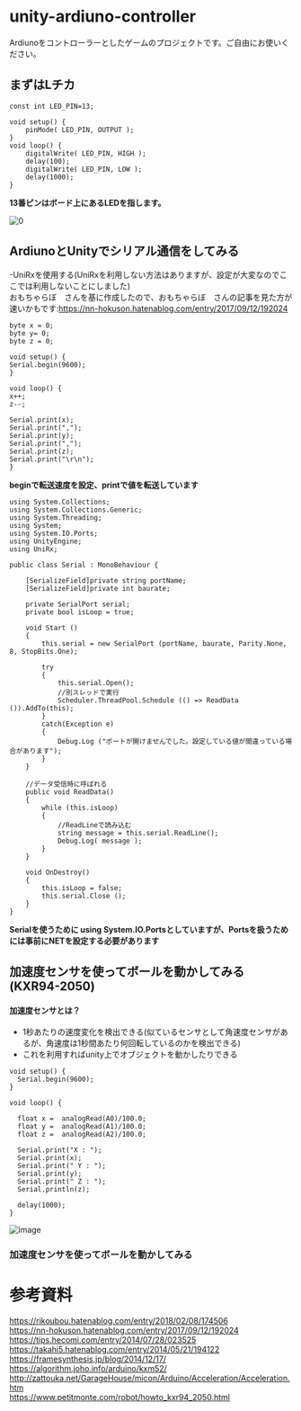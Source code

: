 # unity-ardiuno-controller
Ardiunoをコントローラーとしたゲームのプロジェクトです。ご自由にお使いください。

## まずはLチカ
```
const int LED_PIN=13;

void setup() {
    pinMode( LED_PIN, OUTPUT );
}
void loop() {
    digitalWrite( LED_PIN, HIGH );
    delay(100);
    digitalWrite( LED_PIN, LOW );
    delay(1000);
}
```
**13番ピンはボード上にあるLEDを指します。**  

![0](https://user-images.githubusercontent.com/96648305/176534709-bd2c9bf2-2d8b-493e-8c12-ba726bae2cbc.jpg)  


## ArdiunoとUnityでシリアル通信をしてみる
-UniRxを使用する(UniRxを利用しない方法はありますが、設定が大変なのでここでは利用しないことにしました)  
おもちゃらぼ　さんを基に作成したので、おもちゃらぼ　さんの記事を見た方が速いかもです:https://nn-hokuson.hatenablog.com/entry/2017/09/12/192024  
```
byte x = 0;
byte y= 0;
byte z = 0;

void setup() {
Serial.begin(9600);
}

void loop() {
x++;
z--;

Serial.print(x);
Serial.print(",");
Serial.print(y);
Serial.print(",");
Serial.print(z);
Serial.print("\r\n");
}
```
**beginで転送速度を設定、printで値を転送しています**  

```
using System.Collections;
using System.Collections.Generic;
using System.Threading;
using System;
using System.IO.Ports;
using UnityEngine;
using UniRx;

public class Serial : MonoBehaviour {

    [SerializeField]private string portName;
    [SerializeField]private int baurate;

    private SerialPort serial;
    private bool isLoop = true;

    void Start () 
    {
        this.serial = new SerialPort (portName, baurate, Parity.None, 8, StopBits.One);

        try
        {
            this.serial.Open();
            //別スレッドで実行  
            Scheduler.ThreadPool.Schedule (() => ReadData ()).AddTo(this);
        } 
        catch(Exception e)
        {
            Debug.Log ("ポートが開けませんでした。設定している値が間違っている場合があります");
        }
    }
	
    //データ受信時に呼ばれる
    public void ReadData()
    {
        while (this.isLoop)
        {
            //ReadLineで読み込む
            string message = this.serial.ReadLine();
            Debug.Log( message );
        }
    }

    void OnDestroy()
    {
        this.isLoop = false;
        this.serial.Close ();
    }
}
```
**Serialを使うために using System.IO.Portsとしていますが、Portsを扱うためには事前にNETを設定する必要があります**  

## 加速度センサを使ってボールを動かしてみる(KXR94-2050)
#### 加速度センサとは？
- 1秒あたりの速度変化を検出できる(似ているセンサとして角速度センサがあるが、角速度は1秒間あたり何回転しているのかを検出できる)
- これを利用すればunity上でオブジェクトを動かしたりできる

```
void setup() {
  Serial.begin(9600);
}
 
void loop() {

  float x =  analogRead(A0)/100.0;
  float y =  analogRead(A1)/100.0;
  float z =  analogRead(A2)/100.0;

  Serial.print("X : ");
  Serial.print(x);
  Serial.print(" Y : ");
  Serial.print(y);
  Serial.print(" Z : ");
  Serial.println(z);
 
  delay(1000);
}
```
![image](https://user-images.githubusercontent.com/96648305/178147182-82ecca18-9d6d-4437-a7da-eb1aac86a8d1.png)

### 加速度センサを使ってボールを動かしてみる

# 参考資料
https://rikoubou.hatenablog.com/entry/2018/02/08/174506  
https://nn-hokuson.hatenablog.com/entry/2017/09/12/192024  
https://tips.hecomi.com/entry/2014/07/28/023525  
https://takahi5.hatenablog.com/entry/2014/05/21/194122  
https://framesynthesis.jp/blog/2014/12/17/  
https://algorithm.joho.info/arduino/kxm52/  
http://zattouka.net/GarageHouse/micon/Arduino/Acceleration/Acceleration.htm  
https://www.petitmonte.com/robot/howto_kxr94_2050.html


